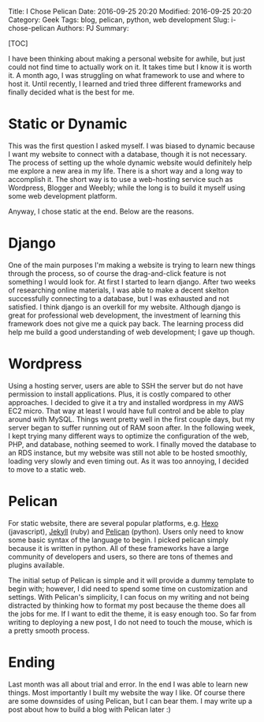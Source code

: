 Title: I Chose Pelican 
Date: 2016-09-25 20:20
Modified: 2016-09-25 20:20
Category: Geek
Tags: blog, pelican, python, web development
Slug: i-chose-pelican
Authors: PJ
Summary:
<!--Status: draft-->

[TOC]

I have been thinking about making a personal website for awhile, but just could not find time to actually work on it. It takes time but I know it is worth it. A month ago, I was struggling on what framework to use and where to host it. Until recently, I learned and tried three different frameworks and finally decided what is the best for me. 

# Static or Dynamic
This was the first question I asked myself. I was biased to dynamic because I want my website to connect with a database, though it is not necessary. The process of setting up the whole dynamic website would definitely help me explore a new area in my life. There is a short way and a long way to accomplish it. The short way is to use a web-hosting service such as Wordpress, Blogger and Weebly; while the long is to build it myself using some web development platform.

Anyway, I chose static at the end. Below are the reasons. 

# Django
One of the main purposes I'm making a website is trying to learn new things through the process, so of course the drag-and-click feature is not something I would look for. At first I started to learn django. After two weeks of researching online materials, I was able to make a decent skelton successfully connecting to a database, but I was exhausted and not satisfied. I think django is an overkill for my website. Although django is great for professional web development, the investment of learning this framework does not give me a quick pay back. The learning process did help me build a good understanding of web development; I gave up though. 
 
# Wordpress
Using a hosting server, users are able to SSH the server but do not have permission to install applications. Plus, it is costly compared to other approaches. I decided to give it a try and installed wordpress in my AWS EC2 micro. That way at least I would have full control and be able to play around with MySQL. Things went pretty well in the first couple days, but my server began to suffer running out of RAM soon after. In the following week, I kept trying many different ways to optimize the configuration of the web, PHP, and database, nothing seemed to work. I finally moved the database to an RDS instance, but my website was still not able to be hosted smoothly, loading very slowly and even timing out. As it was too annoying, I decided to move to a static web.   
 
# Pelican
For static website, there are several popular platforms, e.g. [Hexo](https://hexo.io/) (javascript), [Jekyll](https://jekyllrb.com/) (ruby) and [Pelican](http://blog.getpelican.com/) (python). Users only need to know some basic syntax of the language to begin. I picked pelican simply because it is written in python. All of these frameworks have a large community of developers and users, so there are tons of themes and plugins available. 
 
The initial setup of Pelican is simple and it will provide a dummy template to begin with; however, I did need to spend some time on customization and settings. With Pelican's simplicity, I can focus on my writing and not being distracted by thinking how to format my post because the theme does all the jobs for me. If I want to edit the theme, it is easy enough too. So far from writing to deploying a new post, I do not need to touch the mouse, which is a pretty smooth process. 

# Ending
Last month was all about trial and error. In the end I was able to learn new things. Most importantly I built my website the way I like. Of course there are some downsides of using Pelican, but I can bear them. I may write up a post about how to build a blog with Pelican later :) 


 
